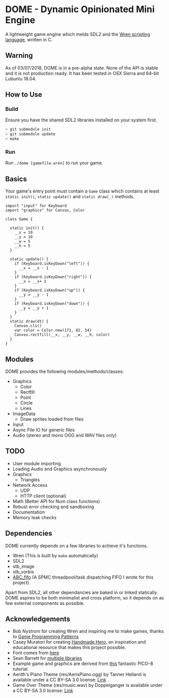 # DOME - Dynamic Opinionated Mini Engine

A lightweight game engine which melds SDL2 and the [Wren scripting language](http://wren.io), written in C.

## Warning

As of 03/07/2018, DOME is in a pre-alpha state. None of the API is stable and it is not production ready. It has been tested in OSX Sierra and 64-bit Lubuntu 18.04.

## How to Use

### Build

Ensure you have the shared SDL2 libraries installed on your system first.

```bash
> git submodule init
> git submodule update
> make
```

### Run

Run `./dome [gamefile.wren]` to run your game.

## Basics

Your game's entry point must contain a `Game` class which contains at least `static init()`, `static update()` and `static draw(_)` methods.

```wren
import "input" for Keyboard
import "graphics" for Canvas, Color

class Game {

  static init() {
    __x = 10
    __y = 10
    __w = 5
    __h = 5
  }

  static update() {
    if (Keyboard.isKeyDown("left")) {
      __x = __x - 1 
    }
    if (Keyboard.isKeyDown("right")) {
      __x = __x+ 1 
    }
    if (Keyboard.isKeyDown("up")) {
      __y = __y - 1 
    }
    if (Keyboard.isKeyDown("down")) {
      __y = __y + 1 
    }
  }
  static draw(dt) {
    Canvas.cls()
    var color = Color.new(171, 82, 54)
    Canvas.rectfill(__x, __y, __w, __h, color)
  }
}

```

## Modules

DOME provides the following modules/methods/classes:
- Graphics
  - Color
  - Rectfill
  - Point
  - Circle
  - Lines
- ImageData
  - Draw sprites loaded from files
- Input
- Async File IO for generic files
- Audio (stereo and mono OGG and WAV files only)

## TODO

- User module importing
- Loading Audio and Graphics asynchronously
- Graphics 
  - Triangles
- Network Access
  - UDP
  - HTTP client (optional)
- Math (Better API for Num class functions)
- Robust error checking and sandboxing
- Documentation
- Memory leak checks

## Dependencies

DOME currently depends on a few libraries to achieve it's functions.
- Wren (This is built by `make` automatically)
- SDL2
- stb_image
- stb_vorbis
- [ABC_fifo](https://github.com/avivbeeri/abc) (A SPMC threadpool/task dispatching FIFO I wrote for this project)

Apart from SDL2, all other dependancies are baked in or linked statically. DOME aspires to be both minimalist and cross platform, so it depends on as few external components as possible.

## Acknowledgements

- Bob Nystrom for creating Wren and inspiring me to make games, thanks to [Game Programming Patterns](http://gameprogrammingpatterns.com)
- Casey Muratori for creating [Handmade Hero](https://hero.handmade.network), an inspiration and educational resource that makes this project possible. 
- Font comes from [here](https://opengameart.org/content/ascii-bitmap-font-cellphone)
- Sean Barrett for [multiple libraries](https://github.com/nothings/stb)
- Example game and graphics are derived from [this](https://ztiromoritz.github.io/pico-8-shooter/) fantastic PICO-8 tutorial.
- Aerith's Piano Theme (res/AerisPiano.ogg) by Tanner Helland is available under a CC BY-SA 3.0 license: [Link](http://www.tannerhelland.com/68/aeris-theme-piano/)
- Game Over Theme (res/music.wav) by Doppelganger is available under a CC BY-SA 3.0 license: [Link](https://opengameart.org/content/game-over-theme)
